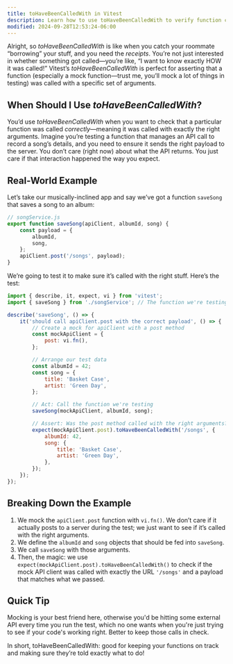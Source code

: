```yaml
---
title: toHaveBeenCalledWith in Vitest
description: Learn how to use toHaveBeenCalledWith to verify function calls.
modified: 2024-09-28T12:53:24-06:00
---
```


Alright, so _toHaveBeenCalledWith_ is like when you catch your roommate “borrowing” your stuff, and you need the _receipts_. You’re not just interested in whether something got called—you’re like, “I want to know exactly HOW it was called!” Vitest’s _toHaveBeenCalledWith_ is perfect for asserting that a function (especially a mock function—trust me, you’ll mock a lot of things in testing) was called with a specific set of arguments.

## When Should I Use _toHaveBeenCalledWith_?

You’d use _toHaveBeenCalledWith_ when you want to check that a particular function was called _correctly_—meaning it was called with exactly the right arguments. Imagine you’re testing a function that manages an API call to record a song’s details, and you need to ensure it sends the right payload to the server. You don’t care (right now) about what the API returns. You just care if that interaction happened the way you expect.

## Real-World Example

Let’s take our musically-inclined app and say we’ve got a function `saveSong` that saves a song to an album:

```javascript
// songService.js
export function saveSong(apiClient, albumId, song) {
	const payload = {
		albumId,
		song,
	};
	apiClient.post('/songs', payload);
}
```

We’re going to test it to make sure it’s called with the right stuff. Here’s the test:

```javascript
import { describe, it, expect, vi } from 'vitest';
import { saveSong } from './songService'; // The function we're testing

describe('saveSong', () => {
	it('should call apiClient.post with the correct payload', () => {
		// Create a mock for apiClient with a post method
		const mockApiClient = {
			post: vi.fn(),
		};

		// Arrange our test data
		const albumId = 42;
		const song = {
			title: 'Basket Case',
			artist: 'Green Day',
		};

		// Act: Call the function we're testing
		saveSong(mockApiClient, albumId, song);

		// Assert: Was the post method called with the right arguments?
		expect(mockApiClient.post).toHaveBeenCalledWith('/songs', {
			albumId: 42,
			song: {
				title: 'Basket Case',
				artist: 'Green Day',
			},
		});
	});
});
```

## Breaking Down the Example

1. We mock the `apiClient.post` function with `vi.fn()`. We don’t care if it actually posts to a server during the test; we just want to see if it’s called with the right arguments.
2. We define the `albumId` and `song` objects that should be fed into `saveSong`.
3. We call `saveSong` with those arguments.
4. Then, the magic: we use `expect(mockApiClient.post).toHaveBeenCalledWith()` to check if the mock API client was called with exactly the URL `'/songs'` and a payload that matches what we passed.

## Quick Tip

Mocking is your best friend here, otherwise you'd be hitting some external API every time you run the test, which no one wants when you're just trying to see if your code's working right. Better to keep those calls in check.

In short, toHaveBeenCalledWith: good for keeping your functions on track and making sure they’re told exactly what to do!
